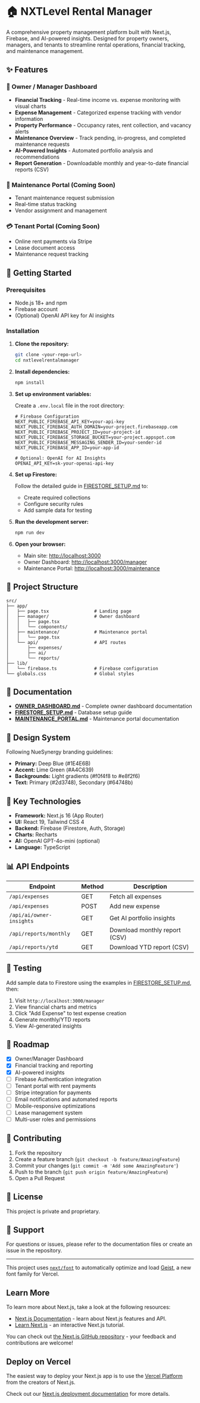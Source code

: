 # 🏠 NXTLevel Rental Manager

A comprehensive property management platform built with Next.js, Firebase, and AI-powered insights. Designed for property owners, managers, and tenants to streamline rental operations, financial tracking, and maintenance management.

## ✨ Features

### 🏢 Owner / Manager Dashboard
- **Financial Tracking** - Real-time income vs. expense monitoring with visual charts
- **Expense Management** - Categorized expense tracking with vendor information
- **Property Performance** - Occupancy rates, rent collection, and vacancy alerts
- **Maintenance Overview** - Track pending, in-progress, and completed maintenance requests
- **AI-Powered Insights** - Automated portfolio analysis and recommendations
- **Report Generation** - Downloadable monthly and year-to-date financial reports (CSV)

### 🔧 Maintenance Portal (Coming Soon)
- Tenant maintenance request submission
- Real-time status tracking
- Vendor assignment and management

### 💳 Tenant Portal (Coming Soon)
- Online rent payments via Stripe
- Lease document access
- Maintenance request tracking

## 🚀 Getting Started

### Prerequisites
- Node.js 18+ and npm
- Firebase account
- (Optional) OpenAI API key for AI insights

### Installation

1. **Clone the repository:**
   ```bash
   git clone <your-repo-url>
   cd nxtlevelrentalmanager
   ```

2. **Install dependencies:**
   ```bash
   npm install
   ```

3. **Set up environment variables:**
   
   Create a `.env.local` file in the root directory:
   ```env
   # Firebase Configuration
   NEXT_PUBLIC_FIREBASE_API_KEY=your-api-key
   NEXT_PUBLIC_FIREBASE_AUTH_DOMAIN=your-project.firebaseapp.com
   NEXT_PUBLIC_FIREBASE_PROJECT_ID=your-project-id
   NEXT_PUBLIC_FIREBASE_STORAGE_BUCKET=your-project.appspot.com
   NEXT_PUBLIC_FIREBASE_MESSAGING_SENDER_ID=your-sender-id
   NEXT_PUBLIC_FIREBASE_APP_ID=your-app-id
   
   # Optional: OpenAI for AI Insights
   OPENAI_API_KEY=sk-your-openai-api-key
   ```

4. **Set up Firestore:**
   
   Follow the detailed guide in [FIRESTORE_SETUP.md](./FIRESTORE_SETUP.md) to:
   - Create required collections
   - Configure security rules
   - Add sample data for testing

5. **Run the development server:**
   ```bash
   npm run dev
   ```

6. **Open your browser:**
   - Main site: [http://localhost:3000](http://localhost:3000)
   - Owner Dashboard: [http://localhost:3000/manager](http://localhost:3000/manager)
   - Maintenance Portal: [http://localhost:3000/maintenance](http://localhost:3000/maintenance)

## 📁 Project Structure

```
src/
├── app/
│   ├── page.tsx                 # Landing page
│   ├── manager/                 # Owner dashboard
│   │   ├── page.tsx
│   │   └── components/
│   ├── maintenance/             # Maintenance portal
│   │   └── page.tsx
│   └── api/                     # API routes
│       ├── expenses/
│       ├── ai/
│       └── reports/
├── lib/
│   └── firebase.ts              # Firebase configuration
└── globals.css                  # Global styles
```

## 📖 Documentation

- **[OWNER_DASHBOARD.md](./OWNER_DASHBOARD.md)** - Complete owner dashboard documentation
- **[FIRESTORE_SETUP.md](./FIRESTORE_SETUP.md)** - Database setup guide
- **[MAINTENANCE_PORTAL.md](./MAINTENANCE_PORTAL.md)** - Maintenance portal documentation

## 🎨 Design System

Following NueSynergy branding guidelines:
- **Primary:** Deep Blue (#1E4E6B)
- **Accent:** Lime Green (#A4C639)
- **Backgrounds:** Light gradients (#f0f4f8 to #e8f2f6)
- **Text:** Primary (#2d3748), Secondary (#64748b)

## 🔑 Key Technologies

- **Framework:** Next.js 16 (App Router)
- **UI:** React 19, Tailwind CSS 4
- **Backend:** Firebase (Firestore, Auth, Storage)
- **Charts:** Recharts
- **AI:** OpenAI GPT-4o-mini (optional)
- **Language:** TypeScript

## 📊 API Endpoints

| Endpoint                      | Method | Description                    |
| ----------------------------- | ------ | ------------------------------ |
| `/api/expenses`               | GET    | Fetch all expenses             |
| `/api/expenses`               | POST   | Add new expense                |
| `/api/ai/owner-insights`      | GET    | Get AI portfolio insights      |
| `/api/reports/monthly`        | GET    | Download monthly report (CSV)  |
| `/api/reports/ytd`            | GET    | Download YTD report (CSV)      |

## 🧪 Testing

Add sample data to Firestore using the examples in [FIRESTORE_SETUP.md](./FIRESTORE_SETUP.md), then:

1. Visit `http://localhost:3000/manager`
2. View financial charts and metrics
3. Click "Add Expense" to test expense creation
4. Generate monthly/YTD reports
5. View AI-generated insights

## 🚧 Roadmap

- [x] Owner/Manager Dashboard
- [x] Financial tracking and reporting
- [x] AI-powered insights
- [ ] Firebase Authentication integration
- [ ] Tenant portal with rent payments
- [ ] Stripe integration for payments
- [ ] Email notifications and automated reports
- [ ] Mobile-responsive optimizations
- [ ] Lease management system
- [ ] Multi-user roles and permissions

## 🤝 Contributing

1. Fork the repository
2. Create a feature branch (`git checkout -b feature/AmazingFeature`)
3. Commit your changes (`git commit -m 'Add some AmazingFeature'`)
4. Push to the branch (`git push origin feature/AmazingFeature`)
5. Open a Pull Request

## 📄 License

This project is private and proprietary.

## 💬 Support

For questions or issues, please refer to the documentation files or create an issue in the repository.

---

This project uses [`next/font`](https://nextjs.org/docs/app/building-your-application/optimizing/fonts) to automatically optimize and load [Geist](https://vercel.com/font), a new font family for Vercel.

## Learn More

To learn more about Next.js, take a look at the following resources:

- [Next.js Documentation](https://nextjs.org/docs) - learn about Next.js features and API.
- [Learn Next.js](https://nextjs.org/learn) - an interactive Next.js tutorial.

You can check out [the Next.js GitHub repository](https://github.com/vercel/next.js) - your feedback and contributions are welcome!

## Deploy on Vercel

The easiest way to deploy your Next.js app is to use the [Vercel Platform](https://vercel.com/new?utm_medium=default-template&filter=next.js&utm_source=create-next-app&utm_campaign=create-next-app-readme) from the creators of Next.js.

Check out our [Next.js deployment documentation](https://nextjs.org/docs/app/building-your-application/deploying) for more details.

